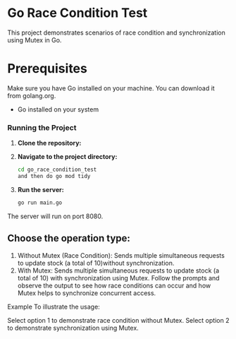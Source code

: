 # Go Race Condition Test
This project demonstrates scenarios of race condition and synchronization using Mutex in Go.

# Prerequisites
Make sure you have Go installed on your machine. You can download it from golang.org.

- Go installed on your system

### Running the Project

1. **Clone the repository:**

2. **Navigate to the project directory:**

    ```sh
    cd go_race_condition_test
    and then do go mod tidy

    ```

3. **Run the server:**

    ```sh
    go run main.go
    ```

The server will run on port 8080.

## Choose the operation type:

1. Without Mutex (Race Condition): Sends multiple simultaneous requests to update stock (a total of 10)without synchronization.
2. With Mutex: Sends multiple simultaneous requests to update stock (a total of 10) with synchronization using Mutex.
Follow the prompts and observe the output to see how race conditions can occur and how Mutex helps to synchronize concurrent access.

Example
To illustrate the usage:

Select option 1 to demonstrate race condition without Mutex.
Select option 2 to demonstrate synchronization using Mutex.